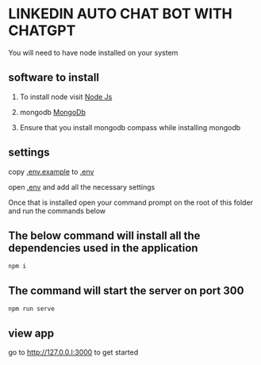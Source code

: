# LINKEDIN AUTO CHAT BOT WITH CHATGPT

You will need to have node installed on your system

## software to install

1. To install node visit [Node Js](https://nodejs.org/en/download)

2. mongodb [MongoDb](https://www.mongodb.com/try/download/community)

3. Ensure that you install mongodb compass while installing mongodb

## settings

copy [.env.example](.env.example) to [.env](.env)

open [.env](.env) and add all the necessary settings

Once that is installed open your command prompt on the root of this folder and run the commands below

## The below command will install all the dependencies used in the application

```$
npm i
```

## The command will start the server on port 300

```$
npm run serve
```

## view app

go to http://127.0.0.l:3000 to get started
